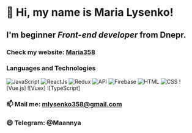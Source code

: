 # 👋 Hi, my name is **Maria Lysenko**!
## I'm beginner *Front-end developer* from Dnepr.
### Check my website: [Maria358](https://github.com/Maria358)
### Languages and Technologies
![JavaScript](https://img.shields.io/badge/-JavaScript-090909?style=plastic&logo=JavaScript)
![ReactJs](https://img.shields.io/badge/-ReactJs-090909?style=plastic&logo=React)
![Redux](https://img.shields.io/badge/-Redux-090909?style=plastic&logo=Redux)
![API](https://img.shields.io/badge/-REST&#032;API-090909?style=plastic&logo=Redux)
![Firebase](https://img.shields.io/badge/-Firebase-090909?style=plastic&logo=Firebase)
![HTML](https://img.shields.io/badge/-HTML-090909?style=plastic&logo=HTML)
![CSS](https://img.shields.io/badge/-CSS-090909?style=plastic&logo=CSS)
![Vue.js]
![Vuex]
![TypeScript]

### 📫 Mail me: mlysenko358@gmail.com 
### 😄 Telegram: @Maannya
